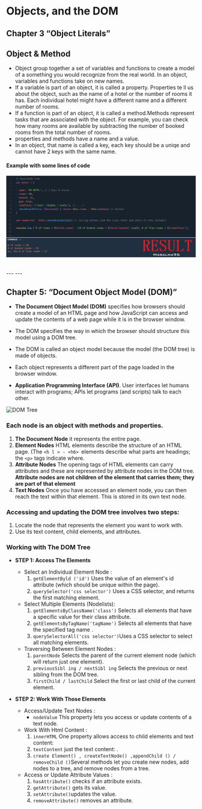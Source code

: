 # Objects, and the DOM
## Chapter 3 “Object Literals”
## Object & Method
* Object group together a set of variables and functions to create a model of a something you would recognize from the real world. In an object, variables and functions take on new names.
* If a variable is part of an object, it is called a property. Properties te ll us about the object, such as the name of a hotel or the number of rooms it has. Each individual hotel might have a different name and a different number of rooms.
* If a function is part of an object, it is called a method.Methods represent tasks that are associated with the object. For example, you can check how many rooms are available by subtracting the number of booked rooms from the total number of rooms. 
* properties and methods have a name and a value.
* In an object, that name is called a key, each key should be a uniqe and cannot have 2 keys with the same name.

#### **Example with some lines of code**

![object-firstCode](https://github.com/masalha-96/reading-notes/blob/main/pics/201/class-06/object-code.png?raw=true)


<br>
---
---
<br>

## Chapter 5: “Document Object Model (DOM)”
* **The Document Object Model (DOM)** specifies how browsers should create a model of an HTML page and how JavaScript can access and update the contents of a web page while it is in the browser window.

* The DOM specifies the way in which the browser should structure this model using a DOM tree.
* The DOM is called an object model because the model (the DOM tree) is made of objects.
* Each object represents a different part of the page loaded in the browser window.
* **Application Programming Interface (API)**. User interfaces let humans interact with programs; APls let programs (and scripts) talk to each other.

![DOM Tree](https://techbymarty.files.wordpress.com/2015/12/dom-tree.png?w=840)


### Each node is an object with methods and properties.

1. **The Document Node** it represents the entire page.
2. **Element Nodes** HTML elements describe the structure of an HTML page. (The `<h l > - <h6> `elements describe what parts are headings; the `<p>` tags indicate where.
3. **Attribute Nodes** The opening tags of HTML elements can carry attributes and these are represented by attribute nodes in the DOM tree. **Attribute nodes are not children of the element that carries them; they are part of that element**
4. **Text Nodes** Once you have accessed an element node, you can then reach the text within that element. This is stored in its own text node.



### Accessing and updating the DOM tree involves two steps:
1. Locate the node that represents the element you want to work with.
2. Use its text content, child elements, and attributes.



### Working with The DOM Tree

* **STEP 1: Access The Elements**
     * Select an Individual Element Node : 
         1. `getElementByld ('id')` Uses the value of an element's id attribute (which should be unique within the page).
         2. `querySelector('css selector')` Uses a CSS selector, and returns the first matching element.
    * Select Multiple Elements (Nodelists):
         1. `getElementsByClassName('class')` Selects all elements that have a specific value for their class attribute.
         2. `getElementsByTagName('tagName')` Selects all elements that have the specified tag name .
         3. `querySelectorAll('css selector')`Uses a CSS selector to select all  matching elements.
    * Traversing Between Element Nodes :
         1. `parentNode` Selects the parent of the current element node (which will return just one element).
         2. `previousSibl ing / nextSibl ing` Selects the previous or next sibling from the DOM tree.
         3. `firstChild / lastChild` Select the first or last child of the current element.

* **STEP 2: Work With Those Elements**
     * Access/Update Text Nodes :
         * `nodeValue`  This property lets you access or update contents of a text node.
    * Work With Html Content : 
         1. `innerHTML` One property allows access to child elements and text content:
         2. `textContent`  just the text content: .
         3.  `create Element() , createTextNode() ,appendChild () / removeChild ()`Several methods let you create new nodes, add nodes to a tree, and remove nodes from a tree.
    * Access or Update Attribute Values :
         1. `hasAttribute()` checks if an attribute exists.
         2. `getAttribute()` gets its value.
         3. `setAttribute()`updates the value.
         4. `removeAttribute()` removes an attribute.
